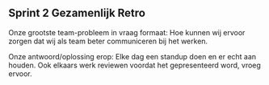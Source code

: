 ## Sprint 2 Gezamenlijk Retro

Onze grootste team-probleem in vraag formaat:
Hoe kunnen wij ervoor zorgen dat wij als team beter communiceren bij het werken.

Onze antwoord/oplossing erop:
Elke dag een standup doen en er echt aan houden. Ook elkaars werk reviewen voordat het gepresenteerd word, vroeg ervoor.